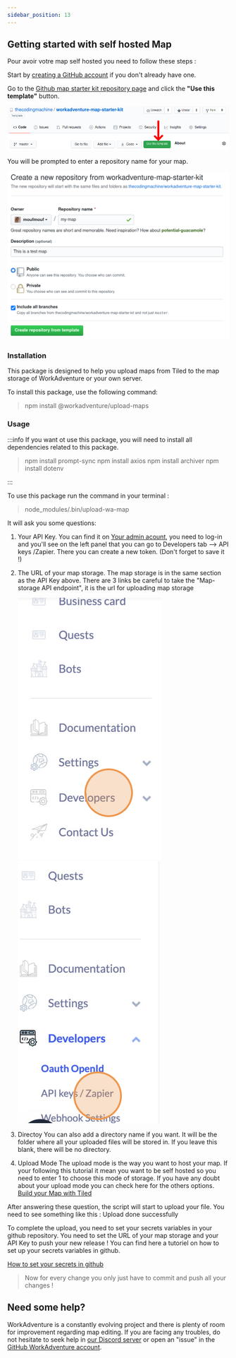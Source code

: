 ```yaml
---
sidebar_position: 13
---
```


## Getting started with self hosted Map

Pour avoir votre map self hosted you need to follow these steps :

Start by [creating a GitHub account](https://github.com/join) if you don't already have one.

Go to the [Github map starter kit repository page](https://github.com/workadventure/map-starter-kit) and click the **"Use this template"** button.

![The "Use this template" button](../images/use_this_template.png)

You will be prompted to enter a repository name for your map.

![The "create a new repository" page](../images/create_repo.png)

### Installation

This package is designed to help you upload maps from Tiled to the map storage of WorkAdventure or your own server.

To install this package, use the following command:

> npm install @workadventure/upload-maps

### Usage

:::info
If you want ot use this package, you will need to install all dependencies related to this package.

> npm install prompt-sync
> npm install axios
> npm install archiver
> npm install dotenv

:::

To use this package run the command in your terminal :

> node_modules/.bin/upload-wa-map

It will ask you some questions:

1. Your API Key.
   You can find it on [Your admin acount](https://admin.workadventu.re), you need to log-in and you'll see on the left panel that you can go to Developers tab --> API keys /Zapier. There you can create a new token. (Don't forget to save it !)

2. The URL of your map storage.
   The map storage is in the same section as the API Key above. There are 3 links be careful to take the "Map-storage API endpoint", it is the url for uploading map storage

   ![Get your API Key](../images/navigate_admin.png)
   ![Get your API Key](../images/get_info_key.png)

3. Directoy
   You can also add a directory name if you want. It will be the folder where all your uploaded files will be stored in.
   If you leave this blank, there will be no directory.

4. Upload Mode
   The upload mode is the way you want to host your map. If your following this tutorial it mean you want to be self hosted so you need to enter 1 to choose this mode of storage.
   If you have any doubt about your upload mode you can check here for the others options.
   [Build your Map with Tiled](index.md)

After answering these question, the script will start to upload your file. You need to see something like this : Upload done successfully

To complete the upload, you need to set your secrets variables in your github repository. You need to set the URL of your map storage and your API Key to push your new release ! You can find here a tutoriel on how to set up your secrets variables in github.

[How to set your secrets in github](https://scribehow.com/shared/Upload_Map__Set_up_secrets_for_in_your_repository__FKsqAsrVQ_SzDavSudb19Q)

> Now for every change you only just have to commit and push all your changes !

## Need some help?

WorkAdventure is a constantly evolving project and there is plenty of room for improvement regarding map editing.
If you are facing any troubles, do not hesitate to seek help in [our Discord server](https://discord.gg/G6Xh9ZM9aR) or open an "issue" in the [GitHub WorkAdventure account](https://github.com/thecodingmachine/workadventure/issues).
